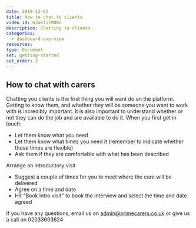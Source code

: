 ```yaml
---
date: 2019-12-02
title: How to chat to clients
video_id: 63aKlilMO0o
description: Chatting to clients
categories:
  - dashboard-overview
resources:
type: Document
set: getting-started
set_order: 2
---
```


## How to chat with carers

Chatting you clients is the first thing you will want do on the platform. Getting to know them, and whether they will be someone you want to work with is incredibly important. It is also important to understand whether or not they can do the job and are available to do it.
When you first get in touch:
 - Let them know what you need
 - Let them know what times you need it (remember to indicate whether those times are flexible)
 - Ask them if they are comfortable with what has been described

 Arrange an introductory visit
 - Suggest a couple of times for you to meet where the care will be delivered
 - Agree on a time and date
 - Hit "Book intro visit" to book the interview and select the time and date agreed

If you have any questions, email us on admin@primecarers.co.uk or give us a call on 02033693624
